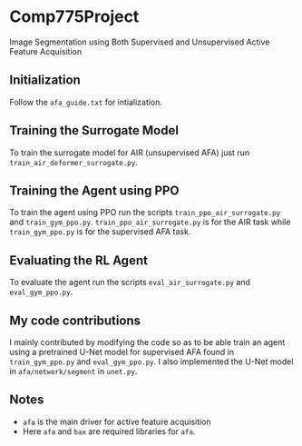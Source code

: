 # Comp775Project
Image Segmentation using Both Supervised and Unsupervised Active Feature Acquisition

## Initialization
Follow the `afa_guide.txt` for intialization.

## Training the Surrogate Model
To train the surrogate model for AIR (unsupervised AFA) just run `train_air_deformer_surrogate.py`.

## Training the Agent using PPO
To train the agent using PPO run the scripts `train_ppo_air_surrogate.py` and `train_gym_ppo.py`.
`train_ppo_air_surrogate.py` is for the AIR task while `train_gym_ppo.py` is for the supervised AFA task.

## Evaluating the RL Agent
To evaluate the agent run the scripts `eval_air_surrogate.py` and `eval_gym_ppo.py`.

## My code contributions
I mainly contributed by modifying the code so as to be able train an agent using a pretrained
U-Net model for supervised AFA found in `train_gym_ppo.py` and `eval_gym_ppo.py`. I also implemented the U-Net model in `afa/network/segment`
in `unet.py`.

## Notes
- `afa` is the main driver for active feature acquisition
- Here `afa` and `bax` are required libraries for `afa`.

